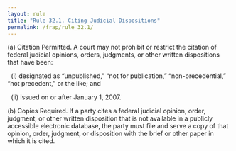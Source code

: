 ```yaml
---
layout: rule
title: "Rule 32.1. Citing Judicial Dispositions"
permalink: /frap/rule_32.1/
---
```


(a) Citation Permitted. A court may not prohibit or restrict the citation of federal judicial opinions, orders, judgments, or other written dispositions that have been:


&nbsp;&nbsp;(i) designated as “unpublished,” “not for publication,” “non-precedential,” “not precedent,” or the like; and


&nbsp;&nbsp;(ii) issued on or after January 1, 2007.


(b) Copies Required. If a party cites a federal judicial opinion, order, judgment, or other written disposition that is not available in a publicly accessible electronic database, the party must file and serve a copy of that opinion, order, judgment, or disposition with the brief or other paper in which it is cited.
